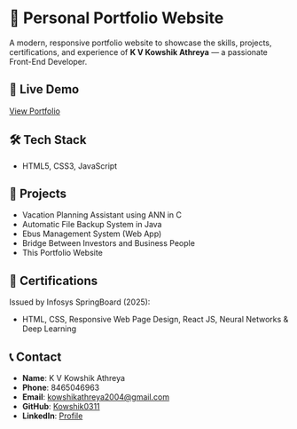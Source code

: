# 💼 Personal Portfolio Website

A modern, responsive portfolio website to showcase the skills, projects, certifications, and experience of **K V Kowshik Athreya** — a passionate Front-End Developer.

## 🔗 Live Demo

[View Portfolio](#) <!-- Replace # with your GitHub Pages or hosted link -->

## 🛠 Tech Stack

- HTML5, CSS3, JavaScript

## 🚀 Projects

- Vacation Planning Assistant using ANN in C
- Automatic File Backup System in Java
- Ebus Management System (Web App)
- Bridge Between Investors and Business People
- This Portfolio Website

## 🧾 Certifications

Issued by Infosys SpringBoard (2025):
- HTML, CSS, Responsive Web Page Design, React JS, Neural Networks & Deep Learning

## 📞 Contact

- **Name**: K V Kowshik Athreya  
- **Phone**: 8465046963  
- **Email**: kowshikathreya2004@gmail.com  
- **GitHub**: [Kowshik0311](https://github.com/Kowshik0311)  
- **LinkedIn**: [Profile](https://www.linkedin.com/in/kowshik-athreya-08ba6925b/)